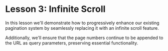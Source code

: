 # Lesson 3: Infinite Scroll

In this lesson we'll demonstrate how to progressively enhance our existing
pagination system by seamlessly replacing it with an infinite scroll feature.

Additionally, we'll ensure that the page numbers continue to be appended to the
URL as query parameters, preserving essential functionality.
